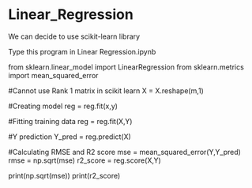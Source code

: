 # Linear_Regression
 We can decide to use scikit-learn library
 
 Type this program in Linear Regression.ipynb
 
 from sklearn.linear_model import LinearRegression
 from sklearn.metrics import mean_squared_error
 
 #Cannot use Rank 1 matrix in scikit learn
 X = X.reshape(m,1)
 
 #Creating model
 reg = reg.fit(x,y)
 
 #Fitting training data
 reg = reg.fit(X,Y)
 
 #Y prediction 
 Y_pred = reg.predict(X)
 
 #Calculating RMSE and R2 score
 mse = mean_squared_error(Y,Y_pred)
 rmse = np.sqrt(mse)
 r2_score = reg.score(X,Y)
 
 print(np.sqrt(mse))
 print(r2_score)

